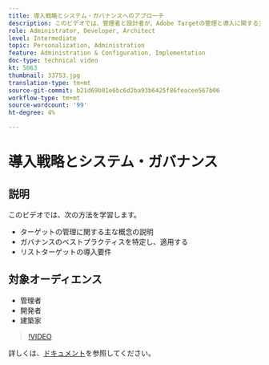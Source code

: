 ```yaml
---
title: 導入戦略とシステム・ガバナンスへのアプローチ
description: このビデオでは、管理者と設計者が、Adobe Targetの管理と導入に関する主要な概念について説明します。 このビデオでは、ガバナンスのベストプラクティスとリストターゲットの導入要件を特定し、適用する方法について説明します。
role: Administrator, Developer, Architect
level: Intermediate
topic: Personalization, Administration
feature: Administration & Configuration, Implementation
doc-type: technical video
kt: 5063
thumbnail: 33753.jpg
translation-type: tm+mt
source-git-commit: b21d69b01e6bc6d2ba93b6425f86feacee567b06
workflow-type: tm+mt
source-wordcount: '99'
ht-degree: 4%

---
```



# 導入戦略とシステム・ガバナンス

## 説明

このビデオでは、次の方法を学習します。

* ターゲットの管理に関する主な概念の説明
* ガバナンスのベストプラクティスを特定し、適用する
* リストターゲットの導入要件

## 対象オーディエンス

* 管理者
* 開発者
* 建築家

>[!VIDEO](https://video.tv.adobe.com/v/33753/?quality=12)

詳しくは、[ドキュメント](https://docs.adobe.com/content/help/en/target/using/administer/administrating-target.html)を参照してください。
